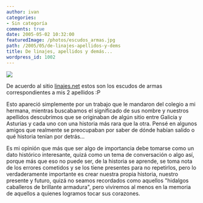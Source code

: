 ```yaml
---
author: ivan
categories:
- Sin categoría
comments: true
date: 2005-05-02 10:32:00
featuredImage: /photos/escudos_armas.jpg
path: /2005/05/de-linajes-apellidos-y-dems
title: De linajes, apellidos y demás...
wordpress_id: 1002
---
```


[![](https://photos1.blogger.com/img/39/1190/320/escudos_armas.jpg)](https://photos1.blogger.com/img/39/1190/640/escudos_armas.jpg)

De acuerdo al sitio [linajes.net](https://www.linajes.net/) estos son los escudos de armas correspondientes a mis 2 apellidos :P

Esto apareció simplemente por un trabajo que le mandaron del colegio a mi hermana, mientras buscabamos el significado de sus nombre y nuestros apellidos descubrimos que se originaban de algún sitio entre Galicia y Asturias y cada uno con una historia más rara que la otra. Pensé en algunos amigos que realmente se preocupaban por saber de dónde habían salido o qué historia tenían por detrás...

Es mi opinión que más que ser algo de importancia debe tomarse como un dato histórico interesante, quizá como un tema de conversación o algo así, porque más que eso no puede ser, de la historia se aprende, se toma nota de los errores cometidos y se los tiene presentes para no repetirlos, pero lo verdaderamente importante es crear nuestra propia historia, nuestro presente y futuro, quizá no seamos recordados como aquellos "hidalgos caballeros de brillante armadura", pero viviremos al menos en la memoria de aquellos a quienes logramos tocar sus corazones.